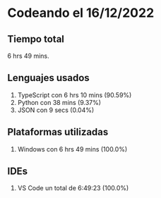 # Codeando el 16/12/2022

## Tiempo total
6 hrs 49 mins.

## Lenguajes usados
1. TypeScript con 6 hrs 10 mins (90.59%)
1. Python con 38 mins (9.37%)
1. JSON con 9 secs (0.04%)

## Plataformas utilizadas
1. Windows con 6 hrs 49 mins (100.0%)

## IDEs
1. VS Code un total de 6:49:23 (100.0%)
